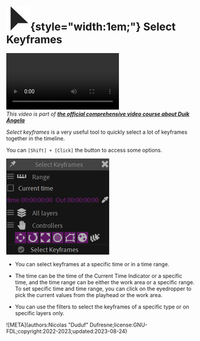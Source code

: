 # ![](../../../img/duik/icons/select.svg){style="width:1em;"} Select Keyframes

![RXLAB_VIDEO](https://rxlaboratory.org/wp-content/uploads/rx-videos/Duik17_J01_AnimTools01__EN_720.mp4)  
*This video is part of [__the official comprehensive video course about Duik Ángela__](https://rxlaboratory.org/product/the-official-comprehensive-video-course-about-duik-angela/)*

*Select keyframes* is a very useful tool to quickly select a lot of keyframes together in the timeline.

You can `[Shift] + [Click]` the button to access some options.

![](../../../img/duik/animation/select-keys.png)

- You can select keyframes at a specific time or in a time range.

- The time can be the time of the Current Time Indicator or a specific time, and the time range can be either the work area or a specific range.  
    To set specific time and time range, you can click on the eyedropper to pick the current values from the playhead or the work area.

- You can use the filters to select the keyframes of a specific type or on specific layers only.


![META](authors:Nicolas "Duduf" Dufresne;license:GNU-FDL;copyright:2022-2023;updated:2023-08-24)

